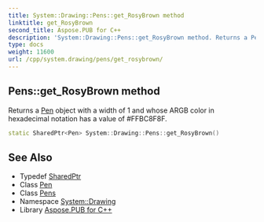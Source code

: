 ```yaml
---
title: System::Drawing::Pens::get_RosyBrown method
linktitle: get_RosyBrown
second_title: Aspose.PUB for C++
description: 'System::Drawing::Pens::get_RosyBrown method. Returns a Pen object with a width of 1 and whose ARGB color in hexadecimal notation has a value of #FFBC8F8F in C++.'
type: docs
weight: 11600
url: /cpp/system.drawing/pens/get_rosybrown/
---
```

## Pens::get_RosyBrown method


Returns a [Pen](../../pen/) object with a width of 1 and whose ARGB color in hexadecimal notation has a value of #FFBC8F8F.

```cpp
static SharedPtr<Pen> System::Drawing::Pens::get_RosyBrown()
```

## See Also

* Typedef [SharedPtr](../../../system/sharedptr/)
* Class [Pen](../../pen/)
* Class [Pens](../)
* Namespace [System::Drawing](../../)
* Library [Aspose.PUB for C++](../../../)
